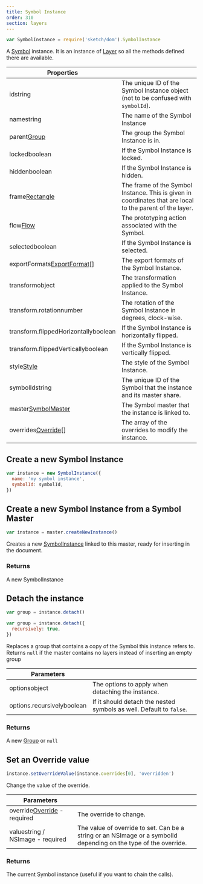 ```yaml
---
title: Symbol Instance
order: 310
section: layers
---
```


```javascript
var SymbolInstance = require('sketch/dom').SymbolInstance
```

A [Symbol](https://www.sketchapp.com/docs/symbols/) instance. It is an instance of [Layer](#layer) so all the methods defined there are available.

| Properties                                                                  |                                                                                                           |
| --------------------------------------------------------------------------- | --------------------------------------------------------------------------------------------------------- |
| id<span class="arg-type">string</span>                                      | The unique ID of the Symbol Instance object (not to be confused with `symbolId`).                         |
| name<span class="arg-type">string</span>                                    | The name of the Symbol Instance                                                                           |
| parent<span class="arg-type">[Group](#group)</span>                         | The group the Symbol Instance is in.                                                                      |
| locked<span class="arg-type">boolean</span>                                 | If the Symbol Instance is locked.                                                                         |
| hidden<span class="arg-type">boolean</span>                                 | If the Symbol Instance is hidden.                                                                         |
| frame<span class="arg-type">[Rectangle](#rectangle) </span>                 | The frame of the Symbol Instance. This is given in coordinates that are local to the parent of the layer. |
| flow<span class="arg-type">[Flow](#flow)</span>                             | The prototyping action associated with the Symbol.                                                        |
| selected<span class="arg-type">boolean</span>                               | If the Symbol Instance is selected.                                                                       |
| exportFormats<span class="arg-type">[ExportFormat](#export-format)[]</span> | The export formats of the Symbol Instance.                                                                |
| transform<span class="arg-type">object</span>                               | The transformation applied to the Symbol Instance.                                                        |
| transform.rotation<span class="arg-type">number</span>                      | The rotation of the Symbol Instance in degrees, clock-wise.                                               |
| transform.flippedHorizontally<span class="arg-type">boolean</span>          | If the Symbol Instance is horizontally flipped.                                                           |
| transform.flippedVertically<span class="arg-type">boolean</span>            | If the Symbol Instance is vertically flipped.                                                             |
| style<span class="arg-type">[Style](#style)</span>                          | The style of the Symbol Instance.                                                                         |
| symbolId<span class="arg-type">string</span>                                | The unique ID of the Symbol that the instance and its master share.                                       |
| master<span class="arg-type">[SymbolMaster](#symbol-master)</span>          | The Symbol master that the instance is linked to.                                                         |
| overrides<span class="arg-type">[Override](#symbol-override)[]</span>       | The array of the overrides to modify the instance.                                                        |

## Create a new Symbol Instance

```javascript
var instance = new SymbolInstance({
  name: 'my symbol instance',
  symbolId: symbolId,
})
```

## Create a new Symbol Instance from a Symbol Master

```javascript
var instance = master.createNewInstance()
```

Creates a new [SymbolInstance](#symbol-instance) linked to this master, ready for inserting in the document.

### Returns

A new SymbolInstance

## Detach the instance

```javascript
var group = instance.detach()

var group = instance.detach({
  recursively: true,
})
```

Replaces a group that contains a copy of the Symbol this instance refers to. Returns `null` if the master contains no layers instead of inserting an empty group

| Parameters                                               |                                                                     |
| -------------------------------------------------------- | ------------------------------------------------------------------- |
| options<span class="arg-type">object</span>              | The options to apply when detaching the instance.                   |
| options.recursively<span class="arg-type">boolean</span> | If it should detach the nested symbols as well. Default to `false`. |

### Returns

A new [Group](#group) or `null`

## Set an Override value

```javascript
instance.setOverrideValue(instance.overrides[0], 'overridden')
```

Change the value of the override.

| Parameters                                                                    |                                                                                                                  |
| ----------------------------------------------------------------------------- | ---------------------------------------------------------------------------------------------------------------- |
| override<span class="arg-type">[Override](#symbol-override) - required</span> | The override to change.                                                                                          |
| value<span class="arg-type">string / NSImage - required</span>                | The value of override to set. Can be a string or an NSImage or a symbolId depending on the type of the override. |

### Returns

The current Symbol instance (useful if you want to chain the calls).
